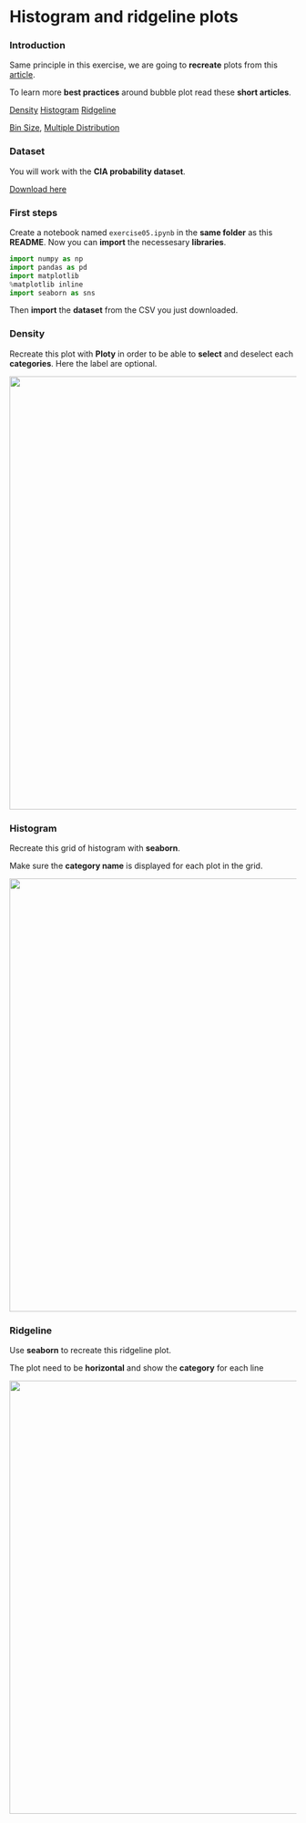 # Histogram and ridgeline plots
### Introduction

Same principle in this exercise, we are going to **recreate** plots from this [article](https://www.data-to-viz.com/story/OneNumOneCatSeveralObs.html).

To learn more **best practices** around bubble plot read these **short articles**.

[Density](https://www.data-to-viz.com/graph/density.html)
[Histogram](https://www.data-to-viz.com/graph/histogram.html)
[Ridgeline](https://www.data-to-viz.com/graph/ridgeline.html)

[Bin Size](https://www.data-to-viz.com/caveat/bin_size.html),
[Multiple Distribution](https://www.data-to-viz.com/caveat/multi_distribution.html)


### Dataset

You will work with the **CIA probability dataset**.

[Download here](https://raw.githubusercontent.com/zonination/perceptions/master/probly.csv)

### First steps

Create a notebook named `exercise05.ipynb` in the **same folder** as this **README**.
Now you can **import** the necessesary **libraries**.

```python
import numpy as np
import pandas as pd
import matplotlib
%matplotlib inline
import seaborn as sns
```

Then **import** the **dataset** from the CSV you just downloaded.

### Density

Recreate this plot with **Ploty** in order to be able to **select** and deselect each **categories**.
Here the label are optional.

<img src="https://www.data-to-viz.com/story/OneNumOneCatSeveralObs_files/figure-html/unnamed-chunk-4-1.png" width="760">

### Histogram

Recreate this grid of histogram with **seaborn**.

Make sure the **category name** is displayed for each plot in the grid.

<img src="https://www.data-to-viz.com/story/OneNumOneCatSeveralObs_files/figure-html/unnamed-chunk-6-1.png" width="760">

### Ridgeline

Use **seaborn** to recreate this ridgeline plot.

The plot need to be **horizontal** and show the **category** for each line

<img src="https://www.data-to-viz.com/story/OneNumOneCatSeveralObs_files/figure-html/unnamed-chunk-7-1.png" width="760">
